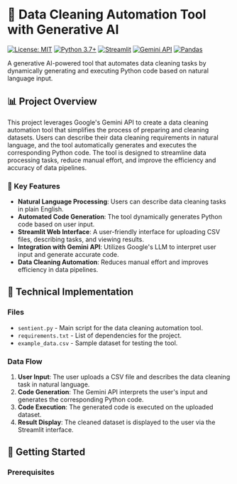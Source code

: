 # 🧹 Data Cleaning Automation Tool with Generative AI

[![License: MIT](https://img.shields.io/badge/License-MIT-yellow.svg)](https://opensource.org/licenses/MIT)
[![Python 3.7+](https://img.shields.io/badge/python-3.7+-blue.svg)](https://www.python.org/downloads/)
[![Streamlit](https://img.shields.io/badge/Streamlit-FF4B4B?style=flat&logo=Streamlit&logoColor=white)](https://streamlit.io/)
[![Gemini API](https://img.shields.io/badge/Gemini_API-4285F4?style=flat&logo=google&logoColor=white)](https://ai.google.dev/)
[![Pandas](https://img.shields.io/badge/pandas-150458?style=flat&logo=pandas&logoColor=white)](https://pandas.pydata.org/)

A generative AI-powered tool that automates data cleaning tasks by dynamically generating and executing Python code based on natural language input.

## 📊 Project Overview

This project leverages Google's Gemini API to create a data cleaning automation tool that simplifies the process of preparing and cleaning datasets. Users can describe their data cleaning requirements in natural language, and the tool automatically generates and executes the corresponding Python code. The tool is designed to streamline data processing tasks, reduce manual effort, and improve the efficiency and accuracy of data pipelines.

### 🎯 Key Features
- **Natural Language Processing**: Users can describe data cleaning tasks in plain English.
- **Automated Code Generation**: The tool dynamically generates Python code based on user input.
- **Streamlit Web Interface**: A user-friendly interface for uploading CSV files, describing tasks, and viewing results.
- **Integration with Gemini API**: Utilizes Google's LLM to interpret user input and generate accurate code.
- **Data Cleaning Automation**: Reduces manual effort and improves efficiency in data pipelines.

## 🧠 Technical Implementation

### Files
- `sentient.py` - Main script for the data cleaning automation tool.
- `requirements.txt` - List of dependencies for the project.
- `example_data.csv` - Sample dataset for testing the tool.

### Data Flow
1. **User Input**: The user uploads a CSV file and describes the data cleaning task in natural language.
2. **Code Generation**: The Gemini API interprets the user's input and generates the corresponding Python code.
3. **Code Execution**: The generated code is executed on the uploaded dataset.
4. **Result Display**: The cleaned dataset is displayed to the user via the Streamlit interface.

## 🚀 Getting Started

### Prerequisites

